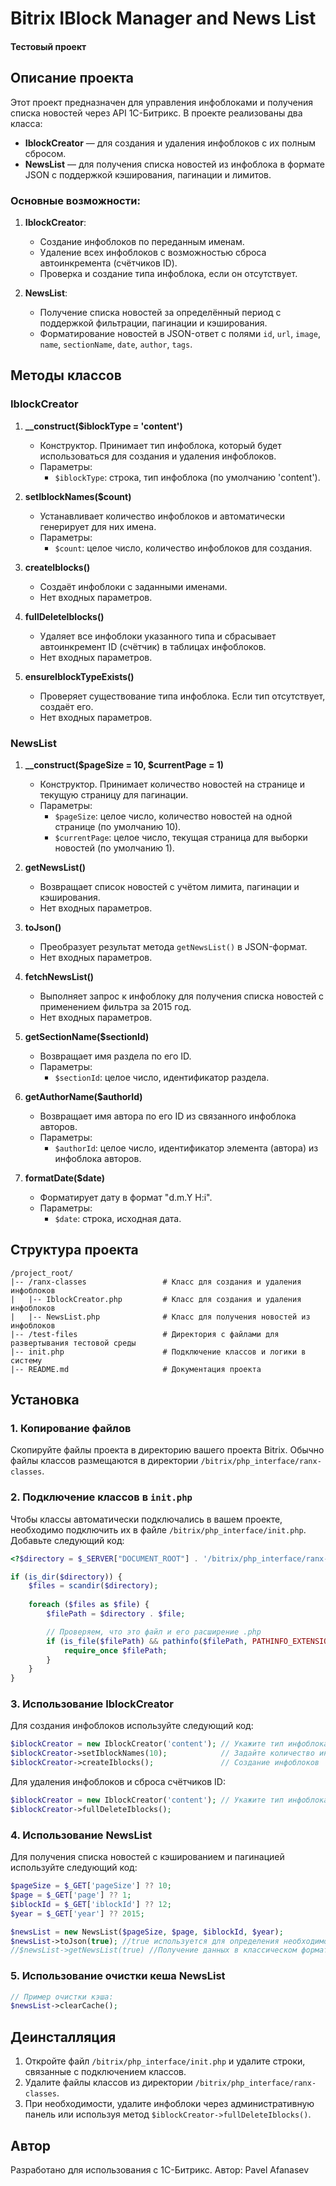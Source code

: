 
# Bitrix IBlock Manager and News List
#### Тестовый проект

## Описание проекта

Этот проект предназначен для управления инфоблоками и получения списка новостей через API 1С-Битрикс. В проекте реализованы два класса:

- **IblockCreator** — для создания и удаления инфоблоков с их полным сбросом.
- **NewsList** — для получения списка новостей из инфоблока в формате JSON с поддержкой кэширования, пагинации и лимитов.

### Основные возможности:

1. **IblockCreator**:
   - Создание инфоблоков по переданным именам.
   - Удаление всех инфоблоков с возможностью сброса автоинкремента (счётчиков ID).
   - Проверка и создание типа инфоблока, если он отсутствует.

2. **NewsList**:
   - Получение списка новостей за определённый период с поддержкой фильтрации, пагинации и кэширования.
   - Форматирование новостей в JSON-ответ с полями `id`, `url`, `image`, `name`, `sectionName`, `date`, `author`, `tags`.

## Методы классов

### IblockCreator

1. **__construct($iblockType = 'content')**
   - Конструктор. Принимает тип инфоблока, который будет использоваться для создания и удаления инфоблоков.
   - Параметры:
     - `$iblockType`: строка, тип инфоблока (по умолчанию 'content').

2. **setIblockNames($count)**
   - Устанавливает количество инфоблоков и автоматически генерирует для них имена.
   - Параметры:
     - `$count`: целое число, количество инфоблоков для создания.

3. **createIblocks()**
   - Создаёт инфоблоки с заданными именами.
   - Нет входных параметров.

4. **fullDeleteIblocks()**
   - Удаляет все инфоблоки указанного типа и сбрасывает автоинкремент ID (счётчик) в таблицах инфоблоков.
   - Нет входных параметров.

5. **ensureIblockTypeExists()**
   - Проверяет существование типа инфоблока. Если тип отсутствует, создаёт его.
   - Нет входных параметров.

### NewsList

1. **__construct($pageSize = 10, $currentPage = 1)**
   - Конструктор. Принимает количество новостей на странице и текущую страницу для пагинации.
   - Параметры:
     - `$pageSize`: целое число, количество новостей на одной странице (по умолчанию 10).
     - `$currentPage`: целое число, текущая страница для выборки новостей (по умолчанию 1).

2. **getNewsList()**
   - Возвращает список новостей с учётом лимита, пагинации и кэширования.
   - Нет входных параметров.

3. **toJson()**
   - Преобразует результат метода `getNewsList()` в JSON-формат.
   - Нет входных параметров.

4. **fetchNewsList()**
   - Выполняет запрос к инфоблоку для получения списка новостей с применением фильтра за 2015 год.
   - Нет входных параметров.

5. **getSectionName($sectionId)**
   - Возвращает имя раздела по его ID.
   - Параметры:
     - `$sectionId`: целое число, идентификатор раздела.

6. **getAuthorName($authorId)**
   - Возвращает имя автора по его ID из связанного инфоблока авторов.
   - Параметры:
     - `$authorId`: целое число, идентификатор элемента (автора) из инфоблока авторов.

7. **formatDate($date)**
   - Форматирует дату в формат "d.m.Y H:i".
   - Параметры:
     - `$date`: строка, исходная дата.

## Структура проекта

```
/project_root/
|-- /ranx-classes                 # Класс для создания и удаления инфоблоков
|   |-- IblockCreator.php         # Класс для создания и удаления инфоблоков
|   |-- NewsList.php              # Класс для получения новостей из инфоблоков
|-- /test-files                   # Директория с файлами для развертывания тестовой среды
|-- init.php                      # Подключение классов и логики в систему
|-- README.md                     # Документация проекта
```

## Установка

### 1. Копирование файлов

Скопируйте файлы проекта в директорию вашего проекта Bitrix. Обычно файлы классов размещаются в директории `/bitrix/php_interface/ranx-classes`.

### 2. Подключение классов в `init.php`

Чтобы классы автоматически подключались в вашем проекте, необходимо подключить их в файле `/bitrix/php_interface/init.php`. Добавьте следующий код:

```php
<?$directory = $_SERVER["DOCUMENT_ROOT"] . '/bitrix/php_interface/ranx-classes';

if (is_dir($directory)) {
    $files = scandir($directory);
    
    foreach ($files as $file) {
        $filePath = $directory . $file;

        // Проверяем, что это файл и его расширение .php
        if (is_file($filePath) && pathinfo($filePath, PATHINFO_EXTENSION) === 'php') {
            require_once $filePath;
        }
    }
}
```

### 3. Использование IblockCreator

Для создания инфоблоков используйте следующий код:

```php
$iblockCreator = new IblockCreator('content'); // Укажите тип инфоблока
$iblockCreator->setIblockNames(10);            // Задайте количество инфоблоков
$iblockCreator->createIblocks();               // Создание инфоблоков
```

Для удаления инфоблоков и сброса счётчиков ID:

```php
$iblockCreator = new IblockCreator('content'); // Укажите тип инфоблока
$iblockCreator->fullDeleteIblocks();
```

### 4. Использование NewsList

Для получения списка новостей с кэшированием и пагинацией используйте следующий код:

```php
$pageSize = $_GET['pageSize'] ?? 10;
$page = $_GET['page'] ?? 1;
$iblockId = $_GET['iblockId'] ?? 12;
$year = $_GET['year'] ?? 2015;

$newsList = new NewsList($pageSize, $page, $iblockId, $year);
$newsList->toJson(true); //true используется для определения необходимости вывода вместо return в методе
//$newsList->getNewsList(true) //Получение данных в классическом формате массива PHP
```

### 5. Использование очистки кеша NewsList

```php
// Пример очистки кэша:
$newsList->clearCache();
```

## Деинсталляция

1. Откройте файл `/bitrix/php_interface/init.php` и удалите строки, связанные с подключением классов.
2. Удалите файлы классов из директории `/bitrix/php_interface/ranx-classes`.
3. При необходимости, удалите инфоблоки через административную панель или используя метод `$iblockCreator->fullDeleteIblocks()`.

## Автор

Разработано для использования с 1С-Битрикс. Автор: Pavel Afanasev
